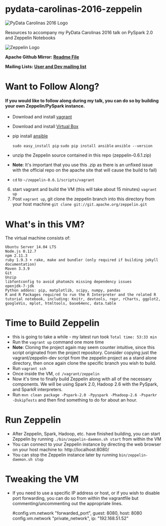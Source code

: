 # pydata-carolinas-2016-zeppelin

![PyData Carolinas 2016 Logo](http://pydata.org/carolinas2016/static/images/pydata-logo-carolinas-2016.png)

Resources to accompany my PyData Carolinas 2016 talk on PySpark 2.0 and Zeppelin Notebooks

![Zeppelin Logo](http://zeppelin-project.org/assets/themes/nflabs-sb/img/zeppelin-logo.svg)

**Apache Github Mirror: [Readme File](https://github.com/apache/zeppelin/blob/master/README.md)**

**Mailing Lists: [User and Dev mailing list](http://zeppelin.apache.org/community.html)**

# Want to Follow Along?
#### If you would like to follow along during my talk, you can do so by building your own Zeppelin/PySpark instance.



- Download and install [vagrant](http://www.vagrantup.com/downloads.html "vagrant")
- Download and install [Virtual Box](https://www.virtualbox.org/ "Virtual Box")
- pip install [ansible](http://docs.ansible.com/ansible/intro_installation.html#latest-releases-via-pip "ansible")

	`sudo easy_install pip`
	`sudo pip install ansible`
	`ansible --version`
- unzip the Zeppelin source contained in this repo (zeppelin-0.6.1.zip)
- **Note**: It's important that you use this .zip as there is an unfixed issue with the official repo on the apache site that will cause the build to fail)
- `cd` to `~/zeppelin-0.6.1/scripts/vagrant`
6. start vagrant and build the VM (this will take about 15 minutes)
	`vagrant up`
7. Post `vagrant up`, git clone the zeppelin branch into this directory from your host machine
`git clone git://git.apache.org/zeppelin.git`

# What's in this VM?
The virtual machine consists of:

    Ubuntu Server 14.04 LTS
    Node.js 0.12.7
    npm 2.11.3
    ruby 1.9.3 + rake, make and bundler (only required if building jekyll documentation)
    Maven 3.3.9
    Git
    Unzip
    libfontconfig to avoid phatomJs missing dependency issues
    openjdk-7-jdk
    Python addons: pip, matplotlib, scipy, numpy, pandas
    R and R Packages required to run the R Interpreter and the related R tutorial notebook, including: Knitr, devtools, repr, rCharts, ggplot2, googleVis, mplot, htmltools, base64enc, data.table

# Time to Build Zeppelin
- this is going to take a while - my latest run took `Total time: 53:33 min`
- Run the `vagrant up` command one more time
-  **Note**: Cloning the project again may seem counter intuitive, since this script originated from the project repository.  Consider copying just the vagrant/zeppelin-dev script from the zeppelin project as a stand alone directory, then once again clone the specific branch you wish to build.
- Run `vagrant ssh`
- Once inside the VM, `cd /vagrant/zeppelin`
- Now it's time to finally build Zeppelin along with all of the necessary components. We will be using Spark 2.0, Hadoop 2.6 with the PySpark, and SparkR interpreters.
- Run `mvn clean package -Pspark-2.0 -Ppyspark -Phadoop-2.6 -Psparkr -DskipTests` and then find something to do for about an hour.

# Run Zeppelin
- After Zeppelin, Spark, Hadoop, etc. have finished building, you can start Zeppelin by running `./bin/zeppelin-daemon.sh start` from within the VM
- You can connect to your Zeppelin instance by directing the web browser on your host machine to: http://localhost:8080/
- You can stop the Zeppelin instance later by running `bin/zeppelin-daemon.sh stop`

# Tweaking the VM
- If you need to use a specific IP address or host, or if you wish to disable port forwarding, you can do so from within the vagrantfile but commenting/uncommenting out the appropriate lines.


    #config.vm.network "forwarded_port", guest: 8080, host: 8080
    config.vm.network "private_network", ip: "192.168.51.52"




